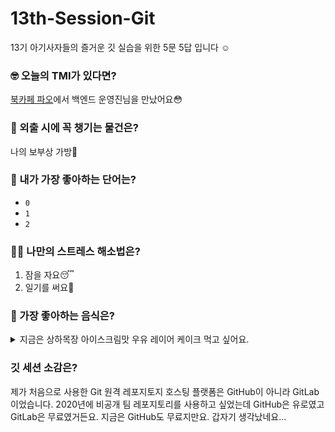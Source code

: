 # 13th-Session-Git

13기 아기사자들의 즐거운 깃 실습을 위한 5문 5답 입니다 ☺️

### 🤓 오늘의 TMI가 있다면?

[북카페 파오](https://maps.app.goo.gl/9d7EF49mQ48X7fiBA)에서 백엔드 운영진님을 만났어요😳

### 🎒 외출 시에 꼭 챙기는 물건은?

나의 보부상 가방🎒

### 🤙 내가 가장 좋아하는 단어는?

- `0`
- `1`
- `2`

### 🧘‍♀️ 나만의 스트레스 해소법은?

1. 잠을 자요😴
2. 일기를 써요📝

### 🍧 가장 좋아하는 음식은?

<details>
  <summary>지금은 상하목장 아이스크림맛 우유 레이어 케이크 먹고 싶어요.</summary>
  친구가 생일 선물로 주었어요. 친구야 고마워!
</details>

### 깃 세션 소감은?

제가 처음으로 사용한 Git 원격 레포지토지 호스팅 플랫폼은 GitHub이 아니라 GitLab이었습니다. 2020년에 비공개 팀 레포지토리를 사용하고 싶었는데 GitHub은 유로였고 GitLab은 무료였거든요. 지금은 GitHub도 무료지만요. 갑자기 생각났네요...
